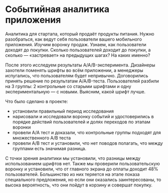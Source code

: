 # Событийная аналитика приложения

Аналитика для стартапа, который продаёт продукты питания. Нужно разобраться, как ведут себя пользователи вашего мобильного приложения. Изучим воронку продаж. Узнаем, как пользователи доходят до покупки. Сколько пользователей доходит до покупки, а сколько — «застревает» на предыдущих шагах? На каких именно?

После этого исследуем результаты A/A/B-эксперимента. Дизайнеры захотели поменять шрифты во всём приложении, а менеджеры испугались, что пользователям будет непривычно. Договорились принять решение по результатам A/A/B-теста. Пользователей разбили на 3 группы: 2 контрольные со старыми шрифтами и одну экспериментальную — с новыми. Выясним, какой шрифт лучше.

Что было сделано в проекте:

- установили правильный период исследования
- нарисовали и исследовали воронку событий и удостоверились в порядке действий пользователей и долях переходов по этапам воронки
- провели А/А тест и доказали, что контрольные группы подходят для множественного А/В теста
- провели А/В тест и установили, что нет поводов полагать, что между группами есть значимая разница.

С точки зрения аналитики мы установили, что разницы между использованием шрифтов нет. Также мы проверили пользовательскую воронку и установили, что от главного экрана до оплаты доходит 48% пользователей. Большинство из них теряется на этапе показа специального предложения, но если они оказались заинтересованы, то высока вероятность, что они пойдут в корзину и совершат покупку.
